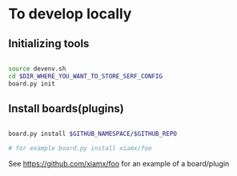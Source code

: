 # To develop locally


## Initializing tools

```bash

source devenv.sh
cd $DIR_WHERE_YOU_WANT_TO_STORE_SERF_CONFIG
board.py init

```

## Install boards(plugins)

```bash

board.py install $GITHUB_NAMESPACE/$GITHUB_REPO

# for example board.py install xiamx/foo

```

See https://github.com/xiamx/foo for an example of a board/plugin 

